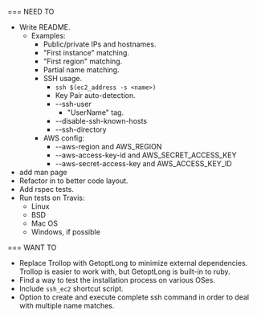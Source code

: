 === NEED TO

* Write README.
  - Examples:
    - Public/private IPs and hostnames.
    - "First instance" matching.
    - "First region" matching.
    - Partial name matching.
    - SSH usage.
      - `ssh $(ec2_address -s <name>)`
      - Key Pair auto-detection.
      - --ssh-user
        - "UserName" tag.
      - --disable-ssh-known-hosts
      - --ssh-directory
    - AWS config:
      - --aws-region and AWS_REGION
      - --aws-access-key-id and AWS_SECRET_ACCESS_KEY
      - --aws-secret-access-key and AWS_ACCESS_KEY_ID
* add man page
* Refactor in to better code layout.
* Add rspec tests.
* Run tests on Travis:
  - Linux
  - BSD
  - Mac OS
  - Windows, if possible

=== WANT TO
* Replace Trollop with GetoptLong to minimize external dependencies. Trollop is easier to work with, but GetoptLong is built-in to ruby.
* Find a way to test the installation process on various OSes.
* Include `ssh_ec2` shortcut script.
* Option to create and execute complete ssh command in order to deal with multiple name matches.
